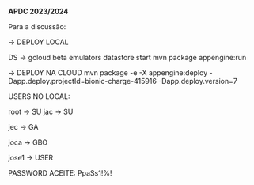 **APDC 2023/2024**

Para a discussão:

-> DEPLOY LOCAL

DS -> gcloud beta emulators datastore start
mvn package appengine:run

-> DEPLOY NA CLOUD
mvn package -e -X appengine:deploy -Dapp.deploy.projectId=bionic-charge-415916 -Dapp.deploy.version=7


USERS NO LOCAL:

root -> SU
jac -> SU

jec -> GA

joca -> GBO

jose1 -> USER

PASSWORD ACEITE:
PpaSs1!%!



